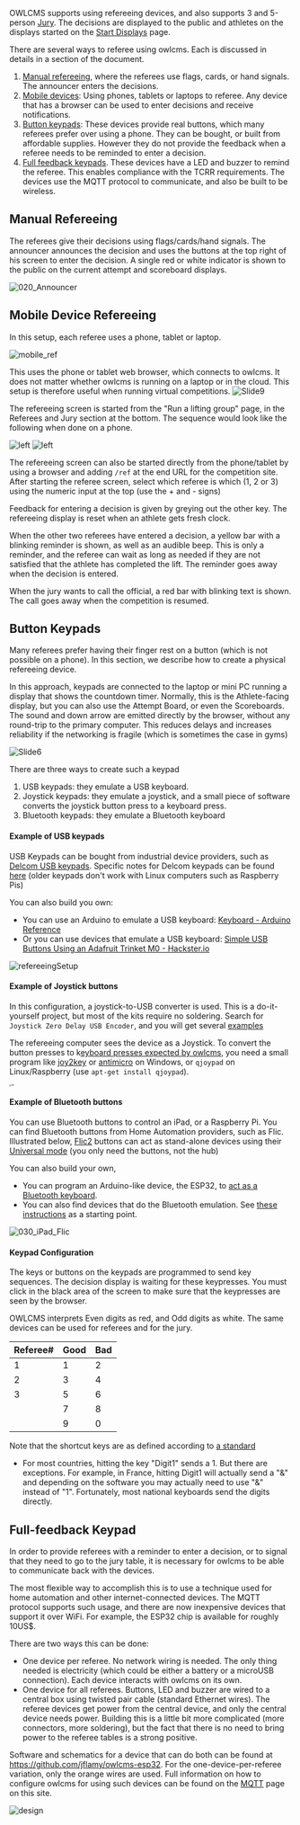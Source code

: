 OWLCMS supports using refereeing devices, and also supports 3 and 5-person [Jury](#Jury). The decisions are displayed to the public and athletes on the displays started on the [Start Displays](Displays) page.

There are several ways to referee using owlcms.  Each is discussed in details in a section of the document.

1. [Manual refereeing](#manual-refereeing), where the referees use flags, cards, or hand signals.  The announcer enters the decisions.
2. [Mobile devices](#mobile-device-refereeing): Using phones, tablets or laptops to referee.  Any device that has a browser can be used to enter decisions and receive notifications.
3. [Button keypads](#button-keypads): These devices  provide real buttons, which many referees prefer over using a phone.  They can be bought, or built from affordable supplies. However they do not provide the feedback when a referee needs to be reminded to enter a decision.
4. [Full feedback keypads](#full-feedback-keypad).  These devices have a LED and buzzer to remind the referee.  This enables compliance with the TCRR requirements.  The devices use the MQTT protocol to communicate, and also be built to be wireless.

## Manual Refereeing

The referees give their decisions using flags/cards/hand signals. The announcer announces the decision and uses the buttons at the top right of his screen to enter the decision.  A single red or white indicator is shown to the public on the current attempt and scoreboard displays.

![020_Announcer](img/Refereeing/020_Announcer.png)



## Mobile Device Refereeing

 In this setup, each referee uses a phone, tablet or laptop.  

![mobile_ref](img\equipment\mobile_ref.png)



This uses the phone or tablet web browser, which connects to owlcms. It does not matter whether owlcms is running on a laptop or in the cloud.  This setup is therefore useful when running virtual competitions.
![Slide9](img/PublicResults/CloudExplained/Slide9.SVG)

The refereeing screen is started from the "Run a lifting group" page, in the Referees and Jury section at the bottom.  The sequence would look like the following when done on a phone.

![left](img/Refereeing/01_runLiftingGroup.png ':size=350')  ![left](img/Refereeing/02_startReferee.png ':size=350')

The refereeing screen can also be started directly from the phone/tablet by using a browser and adding `/ref` at the end URL for the competition site.   After starting the referee screen, select which referee is which (1, 2 or 3) using the numeric input at the top (use the + and - signs)

Feedback for entering a decision is given by greying out the other key.  The refereeing display is reset when an athlete gets fresh clock.

When the other two referees have entered a decision, a yellow bar with a blinking reminder is shown, as well as an audible beep.  This is only a reminder, and the referee can wait as long as needed if they are not satisfied that the athlete has completed the lift.  The reminder goes away when the decision is entered.

When the jury wants to call the official, a red bar with blinking text is shown.  The call goes away when the competition is resumed.

## Button Keypads

Many referees prefer having their finger rest on a button (which is not possible on a phone).  In this section, we describe how to create a physical refereeing device. 

In this approach, keypads are connected to the laptop or mini PC running a display that shows the countdown timer.  Normally, this is the Athlete-facing display, but you can also use the Attempt Board, or even the Scoreboards.  The sound and down arrow are emitted directly by the browser, without any round-trip to the primary computer.  This reduces delays and increases reliability if the networking is fragile (which is sometimes the case in gyms)

![Slide6](img/PublicResults/CloudExplained/Slide6.SVG)

There are three ways to create such a keypad

1. USB keypads: they emulate a USB keyboard.
2. Joystick keypads: they emulate a joystick, and a small piece of software converts the joystick button press to a keyboard press.
3. Bluetooth keypads: they emulate a Bluetooth keyboard

#### **Example of USB keypads**

USB Keypads can be bought from industrial device providers, such as [Delcom USB keypads](http://www.delcomproducts.com/productdetails.asp?PartNumber=706502-5M). Specific notes for Delcom keypads can be found [here](Delcom) (older keypads don't work with Linux computers such as Raspberry Pis)

You can also build you own: 

- You can use an Arduino to emulate a USB keyboard:  [Keyboard - Arduino Reference](https://www.arduino.cc/reference/en/language/functions/usb/keyboard/)
- Or you can use devices that emulate a USB keyboard: [Simple USB Buttons Using an Adafruit Trinket M0 - Hackster.io](https://www.hackster.io/laurentslab/simple-usb-buttons-using-an-adafruit-trinket-m0-5ad900#toc-programming-3)

![refereeingSetup](img\equipment\refereeingSetup.jpg)

#### Example of Joystick buttons

In this configuration, a joystick-to-USB converter is used.  This is a do-it-yourself project, but most of the kits require no soldering. Search for `Joystick Zero Delay USB Encoder`, and you will get several [examples](https://www.amazon.ca/EG-Starts-Encoder-Controller-Joystick/dp/B06XVXCJBD)

The refereeing computer sees the device as a Joystick.  To convert the button presses to k[eyboard presses expected by owlcms](#keypad-configuration), you need a small program like [joy2key](https://joytokey.net/en/) or [antimicro](https://sourceforge.net/projects/antimicro.mirror/) on Windows, or `qjoypad` on Linux/Raspberry (use `apt-get install qjoypad`).



 <img src="img/Refereeing/02Joystick.jpg" alt="Wi" style="zoom: 25%;" />



#### Example of Bluetooth buttons

You can use Bluetooth buttons to control an iPad, or a Raspberry Pi.  You can find Bluetooth buttons from Home Automation providers, such as Flic.  Illustrated below, [Flic2](https://flic.io/) buttons can act as stand-alone devices using their [Universal mode](https://flic.io/flic-universal) (you only need the buttons, not the hub)

You can also build your own, 

- You can program an Arduino-like device, the ESP32, to [act as a Bluetooth keyboard](https://gist.github.com/manuelbl/66f059effc8a7be148adb1f104666467).  
- You can also find devices that do the Bluetooth emulation. See  [these instructions](https://learn.adafruit.com/introducing-the-adafruit-bluefruit-spi-breakout/hidkeyboard) as a starting point.

![030_iPad_Flic](img/Refereeing/030_iPad_Flic.jpg)

#### Keypad Configuration

The keys or buttons on the keypads are programmed to send key sequences.  The decision display is waiting for these keypresses.  You must click in the black area of the screen to make sure that the keypresses are seen by the browser.

OWLCMS interprets Even digits as red, and Odd digits as white.  The same devices can be used for referees and for the jury. 

| Referee# | Good | Bad  |
| -------- | ---- | ---- |
| 1        | 1    | 2    |
| 2        | 3    | 4    |
| 3        | 5    | 6    |
|          | 7    | 8    |
|          | 9    | 0    |

Note that the shortcut keys are as defined according to [a standard](https://www.w3.org/TR/uievents-code/#key-alphanumeric-writing-system)

- For most countries, hitting the key "Digit1" sends a 1.  But there are exceptions. For example, in France, hitting Digit1 will actually send a "&" and depending on the software you may actually need to use "&" instead of "1".  Fortunately, most national keyboards send the digits directly.

## Full-feedback Keypad

In order to provide referees with a reminder to enter a decision, or to signal that they need to go to the jury table, it is necessary for owlcms to be able to communicate back with the devices. 

The  most flexible way to accomplish this is to use a technique used for home automation and other internet-connected devices.  The MQTT protocol supports such usage, and there are now inexpensive devices that support it over WiFi.  For example, the ESP32 chip is available for roughly 10US$.

There are two ways this can be done:

- One device per referee.  No network wiring is needed. The only thing needed is electricity (which could be either a battery or a microUSB connection). Each device interacts with owlcms on its own.
- One device for all referees.  Buttons, LED and buzzer are wired to a central box using twisted pair cable (standard Ethernet wires).  The referee devices get power from the central device, and only the central device needs power.  Building this is a little bit more complicated (more connectors, more soldering), but the fact that there is no need to bring power to the referee tables is a strong positive.

Software and schematics for a device that can do both can be found at https://github.com/jflamy/owlcms-esp32.  For the one-device-per-referee variation, only the orange wires are used.  Full information on how to configure owlcms for using such devices can be found on the [MQTT](MQTT) page on this site.

![design](https://camo.githubusercontent.com/c0d799a3bd35c47d4c4aa1d7caa508f32866820ca9ca7e24b20510b0ab27dbd1/68747470733a2f2f776f6b77692e636f6d2f63646e2d6367692f696d6167652f77696474683d313932302f68747470733a2f2f7468756d62732e776f6b77692e636f6d2f70726f6a656374732f3332323533343534333030383436353439312f7468756d626e61696c2e6a7067)